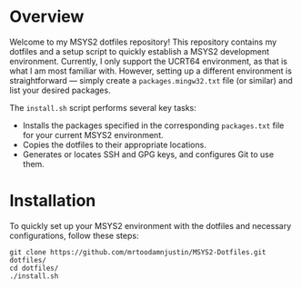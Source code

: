 # Overview

Welcome to my MSYS2 dotfiles repository! This repository contains my dotfiles and a setup script to quickly establish a MSYS2 development environment. Currently, I only support the UCRT64 environment, as that is what I am most familiar with. However, setting up a different environment is straightforward — simply create a `packages.mingw32.txt` file (or similar) and list your desired packages.

The `install.sh` script performs several key tasks:

- Installs the packages specified in the corresponding `packages.txt` file for your current MSYS2 environment.
- Copies the dotfiles to their appropriate locations.
- Generates or locates SSH and GPG keys, and configures Git to use them.

# Installation

To quickly set up your MSYS2 environment with the dotfiles and necessary configurations, follow these steps: 

```
git clone https://github.com/mrtoodamnjustin/MSYS2-Dotfiles.git dotfiles/
cd dotfiles/
./install.sh
```

